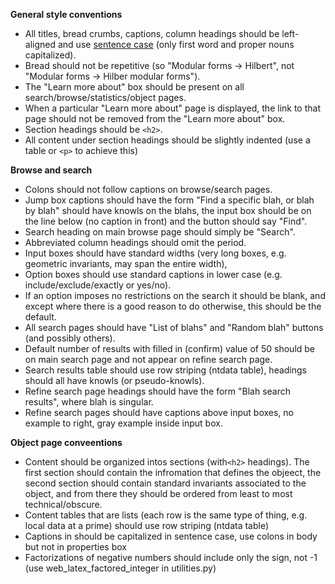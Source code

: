 **General style conventions**

- All titles, bread crumbs, captions, column headings should be left-aligned and use <a href="https://en.wikipedia.org/wiki/Letter_case#Sentence_case">sentence case</a> (only first word and proper nouns capitalized).
- Bread should not be repetitive (so "Modular forms -> Hilbert", not "Modular forms -> Hilber modular forms").
- The "Learn more about" box should be present on all search/browse/statistics/object pages.
- When a particular "Learn more about" page is displayed, the link to that page should not be removed from the "Learn more about" box.
- Section headings should be `<h2>`.
- All content under section headings should be slightly indented (use a table or `<p>` to achieve this)

**Browse and search**

- Colons should not follow captions on browse/search pages.
- Jump box captions should have the form "Find a specific blah, or blah by blah" should have knowls on the blahs, the input box should be on the line below (no caption in front) and the button should say "Find".
- Search heading on main browse page should simply be "Search".
- Abbreviated column headings should omit the period.
- Input boxes should have standard widths (very long boxes, e.g. geometric invariants, may span the entire width),
- Option boxes should use standard captions in lower case (e.g. include/exclude/exactly or yes/no).
- If an option imposes no restrictions on the search it should be blank, and except where there is a good reason to do otherwise, this should be the default.
- All search pages should have "List of blahs" and "Random blah" buttons (and possibly others).
- Default number of results with filled in (confirm) value of 50 should be on main search page and not appear on refine search page.
- Search results table should use row striping (ntdata table), headings should all have knowls (or pseudo-knowls).
- Refine search page headings should have the form "Blah search results", where blah is singular.
- Refine search pages should have captions above input boxes, no example to right, gray example inside input box.

**Object page conveentions**

- Content should be organized intos sections (with`<h2>` headings).  The first section should contain the infromation that defines the objeect, the second section should contain standard invariants associated to the object, and from there they should be ordered from least to most technical/obscure.
- Content tables that are lists (each row is the same type of thing, e.g. local data at a prime) should use row striping (ntdata table)
- Captions in should be capitalized in sentence case, use colons in body but not in properties box
- Factorizations of negative numbers should include only the sign, not -1 (use web_latex_factored_integer in utilities.py) 

